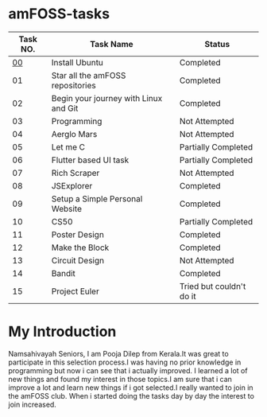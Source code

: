 # amFOSS-tasks

|   Task NO. | Task Name | Status |
|------------|-----------|--------|
|[00](https://github.com/poojadileep/amFOSS-tasks/tree/main/task-00.)|Install Ubuntu | Completed|
|01|Star all the amFOSS repositories|Completed|
|02|Begin your journey with Linux and Git|Completed|
|03|Programming|Not Attempted|
|04|Aerglo Mars|Not Attempted|
|05|Let me C|Partially Completed|
|06|Flutter based UI task|Partially Completed|
|07|Rich Scraper|Not Attempted|
|08|JSExplorer|Completed|
|09|Setup a Simple Personal Website|Completed|
|10|CS50|Partially Completed|
|11|Poster Design|Completed|
|12|Make the Block|Completed|
|13|Circuit Design|Not Attempted|
|14|Bandit|Completed|
|15|Project Euler|Tried but couldn't do it|

# My Introduction
Namsahivayah Seniors, I am Pooja Dilep from Kerala.It was great to participate in this selection process.I was having no prior knowledge in programming but now i can see that i actually improved. I learned a lot of new things and found my interest in those topics.I am sure that i can improve a lot and learn new things if i got selected.I really wanted to join in the amFOSS club. When i started doing the tasks day by day the interest to join increased.  

